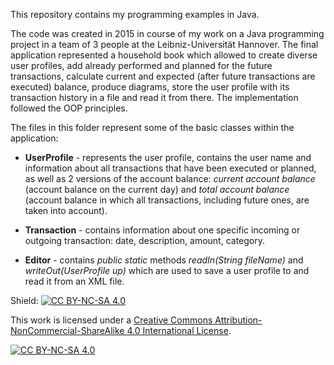 This repository contains my programming examples in Java.

The code was created in 2015 in course of my work on a Java programming project in a team of 3 people
at the Leibniz-Universität Hannover. The final application represented a household book which allowed
to create diverse user profiles, add already performed and planned for the future transactions, calculate
current and expected (after future transactions are executed) balance, produce diagrams, store the user
profile with its transaction history in a file and read it from there. The implementation followed the
OOP principles.

The files in this folder represent some of the basic classes within the application:

+ **UserProfile** - represents the user profile, contains the user name and information about all transactions that have been executed or planned, as well as 2 versions of the account balance: *current account balance* (account balance on the current day) and *total account balance* (account balance in which all transactions, including future ones, are taken into account).

+ **Transaction** - contains information about one specific incoming or outgoing transaction: date, description, amount, category.

+ **Editor** - contains *public static* methods *readIn(String fileName)* and *writeOut(UserProfile up)* which are used to save a user profile to and read it from an XML file.

Shield: [![CC BY-NC-SA 4.0][cc-by-nc-sa-shield]][cc-by-nc-sa]

This work is licensed under a
[Creative Commons Attribution-NonCommercial-ShareAlike 4.0 International License][cc-by-nc-sa].

[![CC BY-NC-SA 4.0][cc-by-nc-sa-image]][cc-by-nc-sa]

[cc-by-nc-sa]: http://creativecommons.org/licenses/by-nc-sa/4.0/
[cc-by-nc-sa-image]: https://licensebuttons.net/l/by-nc-sa/4.0/88x31.png
[cc-by-nc-sa-shield]: https://img.shields.io/badge/License-CC%20BY--NC--SA%204.0-lightgrey.svg
